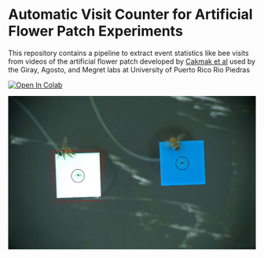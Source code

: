 # Automatic Visit Counter for Artificial Flower Patch Experiments  
This repository contains a pipeline to extract event statistics like bee visits from videos of the artificial flower patch developed by [Cakmak et al](https://doi.org/10.1016/j.anbehav.2009.01.032) used by the Giray, Agosto, and Megret labs at University of Puerto Rico Rio Piedras

[![Open In Colab](https://colab.research.google.com/assets/colab-badge.svg)](https://colab.research.google.com/drive/1o4g6T5VmgB6xksLn7CkxsDRkddjmekQP#scrollTo=zYeCCOTZkdFp)

![](https://github.com/lqmeyers/Bee_Visit_Count/blob/main/Images/Demo_of_bounds.jpg)

